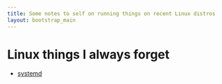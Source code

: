 ```yaml
---
title: Some notes to self on running things on recent Linux distros
layout: bootstrap_main
---
```


# Linux things I always forget

* [systemd](linux/systemd.html)
